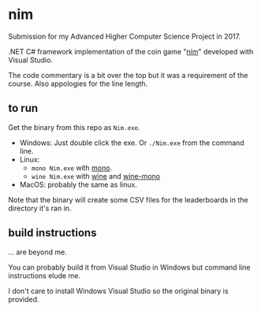 # nim

Submission for my Advanced Higher Computer Science Project in 2017.

.NET C# framework implementation of the coin game "<a href="http://en.wikipedia.org/wiki/Nim">nim</a>" developed with Visual Studio.

The code commentary is a bit over the top but it was a requirement of the course. Also appologies for the line length.

## to run

Get the binary from this repo as `Nim.exe`.

* Windows: Just double click the exe. Or `./Nim.exe` from the command line.
* Linux:
	* `mono Nim.exe` with <a href="https://www.mono-project.com/">mono</a>.
	* `wine Nim.exe` with <a href="https://www.winehq.org/">wine</a> and <a href="https://wiki.winehq.org/Mono">wine-mono</a>
* MacOS: probably the same as linux.

Note that the binary will create some CSV files for the leaderboards in the directory it's ran in.

## build instructions

... are beyond me.

You can probably build it from Visual Studio in Windows but command line instructions elude me.

I don't care to install Windows Visual Studio so the original binary is provided.

